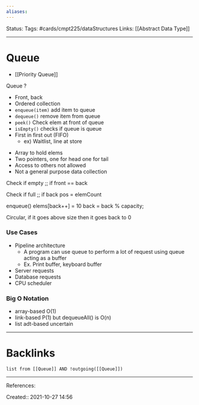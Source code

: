 ```yaml
---
aliases:
---
```

Status: 
Tags: #cards/cmpt225/dataStructures 
Links: [[Abstract Data Type]]
___

# Queue
- [[Priority Queue]]

Queue
?
- Front, back
- Ordered collection
- `enqueue(item)` add item to queue
- `dequeue()` remove item from queue
- `peek()` Check elem at front of queue
- `isEmpty()` checks if queue is queue
- First in first out (FIFO)
	- ex) Waitlist, line at store
<!--SR:!2022-03-13,2,150-->

- Array to hold elems
- Two pointers, one for head one for tail
- Access to others not allowed
- Not a general purpose data collection

Check if empty ;; if front == back
<!--SR:!2022-03-13,2,150-->
Check if full ;; if back pos = elemCount
<!--SR:!2022-03-12,1,130-->

enqueue()
elems[back++] = 10
back = back % capacity;

Circular, if it goes above size then it goes back to 0

### Use Cases
- Pipeline architecture
	- A program can use queue to perform a lot of request using queue acting as a buffer
	- Ex. Print buffer, keyboard buffer
- Server requests
- Database requests
- CPU scheduler
### Big O Notation
- array-based O(1)
- link-based P(1) but dequeueAll() is O(n)
- list adt-based uncertain
___

# Backlinks

```dataview
list from [[Queue]] AND !outgoing([[Queue]])
```
___
References:

Created:: 2021-10-27 14:56
